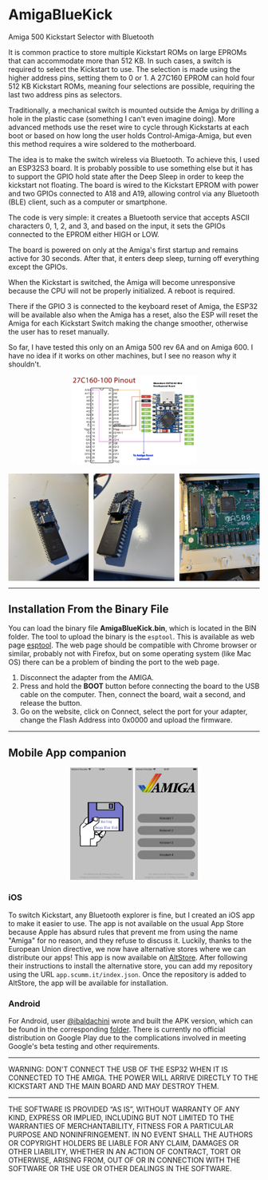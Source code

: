 # AmigaBlueKick

Amiga 500 Kickstart Selector with Bluetooth

It is common practice to store multiple Kickstart ROMs on large EPROMs that can accommodate more than 512 KB. In such cases, a switch is required to select the Kickstart to use. The selection is made using the higher address pins, setting them to 0 or 1. A 27C160 EPROM can hold four 512 KB Kickstart ROMs, meaning four selections are possible, requiring the last two address pins as selectors.

Traditionally, a mechanical switch is mounted outside the Amiga by drilling a hole in the plastic case (something I can't even imagine doing). More advanced methods use the reset wire to cycle through Kickstarts at each boot or based on how long the user holds Control-Amiga-Amiga, but even this method requires a wire soldered to the motherboard.

The idea is to make the switch wireless via Bluetooth. To achieve this, I used an ESP32S3 board. It is probably possible to use something else but it has to support the GPIO hold state after the Deep Sleep in order to keep the kickstart not floating. The board is wired to the Kickstart EPROM with power and two GPIOs connected to A18 and A19, allowing control via any Bluetooth (BLE) client, such as a computer or smartphone.

The code is very simple: it creates a Bluetooth service that accepts ASCII characters 0, 1, 2, and 3, and based on the input, it sets the GPIOs connected to the EPROM either HIGH or LOW.

The board is powered on only at the Amiga's first startup and remains active for 30 seconds. After that, it enters deep sleep, turning off everything except the GPIOs.

When the Kickstart is switched, the Amiga will become unresponsive because the CPU will not be properly initialized. A reboot is required.

There if the GPIO 3 is connected to the keyboard reset of Amiga, the ESP32 will be available also when the Amiga has a reset, also the ESP will reset the Amiga for each Kickstart Switch making the change smoother, otherwise the user has to reset manually.

So far, I have tested this only on an Amiga 500 rev 6A and on Amiga 600. I have no idea if it works on other machines, but I see no reason why it shouldn't.


<p align="center">
  <img src="https://github.com/emanuelelaface/AmigaBlueKick/blob/main/images/wiring.jpg" alt="Schematic" style="width: 50%;">
</p>
<div style="display: flex; justify-content: space-between;">
  <img src="https://github.com/emanuelelaface/AmigaBlueKick/blob/main/images/IMG_9770.JPG" alt="Image1" style="width: 32%;">
  <img src="https://github.com/emanuelelaface/AmigaBlueKick/blob/main/images/IMG_9771.JPG" alt="Image2" style="width: 32%;">
  <img src="https://github.com/emanuelelaface/AmigaBlueKick/blob/main/images/IMG_9772.JPG" alt="Image3" style="width: 32%;">
</div>

---

## Installation From the Binary File

You can load the binary file **AmigaBlueKick.bin**, which is located in the BIN folder.
The tool to upload the binary is the `esptool`. This is available as web page [esptool](https://espressif.github.io/esptool-js/). The web page should be compatible with Chrome browser or similar, probably not with Firefox, but on some operating system (like Mac OS) there can be a problem of binding the port to the web page.

1. Disconnect the adapter from the AMIGA.
2. Press and hold the **BOOT** button before connecting the board to the USB cable on the computer. Then, connect the board, wait a second, and release the button.
3. Go on the website, click on Connect, select the port for your adapter, change the Flash Address into 0x0000 and upload the firmware.

---

## Mobile App companion

<p align="center">
  <img src="https://github.com/emanuelelaface/AmigaBlueKick/blob/main/images/iOS1.png" alt="iOS Image1" style="width: 25%;">
  <img src="https://github.com/emanuelelaface/AmigaBlueKick/blob/main/images/iOS2.png" alt="iOS Image2" style="width: 25%;">
</p>

### iOS
To switch Kickstart, any Bluetooth explorer is fine, but I created an iOS app to make it easier to use.
The app is not available on the usual App Store because Apple has absurd rules that prevent me from using the name "Amiga" for no reason, and they refuse to discuss it.
Luckily, thanks to the European Union directive, we now have alternative stores where we can distribute our apps!
This app is now available on [AltStore](https://altstore.io/). After following their instructions to install the alternative store, you can add my repository using the URL `app.scumm.it/index.json`. Once the repository is added to AltStore, the app will be available for installation.

### Android
For Android, user [@ibaldachini](https://github.com/ibaldachini) wrote and built the APK version, which can be found in the corresponding [folder](https://github.com/emanuelelaface/AmigaBlueKick/tree/main/android/AmigaBlueKick/app/release). There is currently no official distribution on Google Play due to the complications involved in meeting Google's beta testing and other requirements.

---

WARNING: DON'T CONNECT THE USB OF THE ESP32 WHEN IT IS CONNECTED TO THE AMIGA.
THE POWER WILL ARRIVE DIRECTLY TO THE KICKSTART AND THE MAIN BOARD AND MAY DESTROY THEM.

---

THE SOFTWARE IS PROVIDED “AS IS”, WITHOUT WARRANTY OF ANY KIND, EXPRESS OR IMPLIED,
INCLUDING BUT NOT LIMITED TO THE WARRANTIES OF MERCHANTABILITY, FITNESS FOR A PARTICULAR
PURPOSE AND NONINFRINGEMENT. IN NO EVENT SHALL THE AUTHORS OR COPYRIGHT HOLDERS BE LIABLE
FOR ANY CLAIM, DAMAGES OR OTHER LIABILITY, WHETHER IN AN ACTION OF CONTRACT, TORT OR OTHERWISE,
ARISING FROM, OUT OF OR IN CONNECTION WITH THE SOFTWARE OR THE USE OR OTHER DEALINGS IN THE SOFTWARE.
